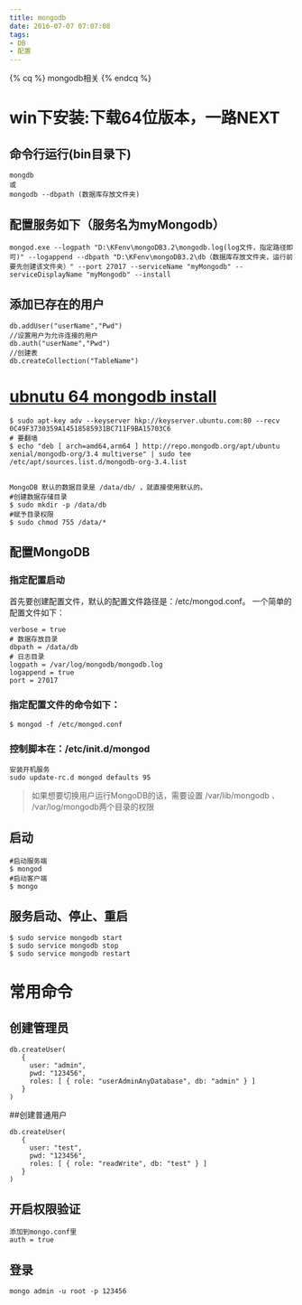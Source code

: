 ```yaml
---
title: mongodb
date: 2016-07-07 07:07:08
tags: 
- DB
- 配置
---
```

{% cq %} mongodb相关 {% endcq %}
<!--more-->
#  win下安装:下载64位版本，一路NEXT
## 命令行运行(bin目录下)
```
mongdb
或
mongodb --dbpath (数据库存放文件夹)
```
## 配置服务如下（服务名为myMongodb）
```
mongod.exe --logpath "D:\KFenv\mongoDB3.2\mongodb.log(log文件，指定路径即可)" --logappend --dbpath "D:\KFenv\mongoDB3.2\db（数据库存放文件夹，运行前要先创建该文件夹）" --port 27017 --serviceName "myMongodb" --serviceDisplayName "myMongodb" --install
```
## 添加已存在的用户
```
db.addUser("userName","Pwd") 
//设置用户为允许连接的用户  
db.auth("userName","Pwd") 
//创建表    
db.createCollection("TableName")                                     
```


# [ubnutu 64 mongodb install](https://docs.mongodb.com/v3.0/tutorial/install-mongodb-on-ubuntu/)

```
$ sudo apt-key adv --keyserver hkp://keyserver.ubuntu.com:80 --recv 0C49F3730359A14518585931BC711F9BA15703C6
# 要翻墙
$ echo "deb [ arch=amd64,arm64 ] http://repo.mongodb.org/apt/ubuntu xenial/mongodb-org/3.4 multiverse" | sudo tee /etc/apt/sources.list.d/mongodb-org-3.4.list


```




















```
MongoDB 默认的数据目录是 /data/db/ ，就直接使用默认的。
#创建数据存储目录
$ sudo mkdir -p /data/db    
#赋予目录权限
$ sudo chmod 755 /data/*    
```
## 配置MongoDB

### 指定配置启动 
首先要创建配置文件，默认的配置文件路径是：/etc/mongod.conf。
一个简单的配置文件如下：

```
verbose = true
# 数据存放目录
dbpath = /data/db
# 日志目录
logpath = /var/log/mongodb/mongodb.log
logappend = true
port = 27017
```

### 指定配置文件的命令如下：
```
$ mongod -f /etc/mongod.conf
```

### 控制脚本在：/etc/init.d/mongod

```
安装开机服务
sudo update-rc.d mongod defaults 95
```

>如果想要切换用户运行MongoDB的话，需要设置 /var/lib/mongodb 、 /var/log/mongodb两个目录的权限


## 启动
```
#启动服务端
$ mongod   
#启动客户端 
$ mongo    
```

## 服务启动、停止、重启
```
$ sudo service mongodb start
$ sudo service mongodb stop
$ sudo service mongodb restart
```

# 常用命令
## 创建管理员
```
db.createUser(
   {
     user: "admin",
     pwd: "123456",
     roles: [ { role: "userAdminAnyDatabase", db: "admin" } ]
   }
)

```
##创建普通用户
```
db.createUser(
   {
     user: "test",
     pwd: "123456",
     roles: [ { role: "readWrite", db: "test" } ]
   }
)
```
## 开启权限验证
```
添加到mongo.conf里
auth = true
```
## 登录
```
mongo admin -u root -p 123456
```